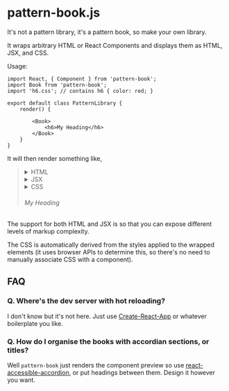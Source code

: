 # pattern-book.js

It's not a pattern library, it's a pattern book, so make your own library.

It wraps arbitrary HTML or React Components and displays them as HTML, JSX, and CSS.

Usage:

```
import React, { Component } from 'pattern-book';
import Book from 'pattern-book';
import 'h6.css'; // contains h6 { color: red; }

export default class PatternLibrary {
    render() {

        <Book>
            <h6>My Heading</h6>
        </Book>
    }
}
```

It will then render something like,

<blockquote>
    <details><summary>HTML</summary>&lt;h6&gt;My Heading&lt;/h6&gt;</details>
    <details><summary>JSX</summary>&lt;h6&gt;My Heading&lt;/h6&gt;</details>
    <details><summary>CSS</summary>h6 { color: red; }</details>
    <h6>My Heading</h6>
</blockquote>

The support for both HTML and JSX is so that you can expose different levels of markup complexity.

The CSS is automatically derived from the styles applied to the wrapped elements (it uses browser APIs to determine this, so there's no need to manually associate CSS with a component).

## FAQ

### Q. Where's the dev server with hot reloading?

I don't know but it's not here. Just use [Create-React-App](https://github.com/facebookincubator/create-react-app) or whatever boilerplate you like.

### Q. How do I organise the books with accordian sections, or titles?

Well `pattern-book` just renders the component preview so use [react-accessible-accordion](https://github.com/springload/react-accessible-accordion/), or put headings between them. Design it however you want.
